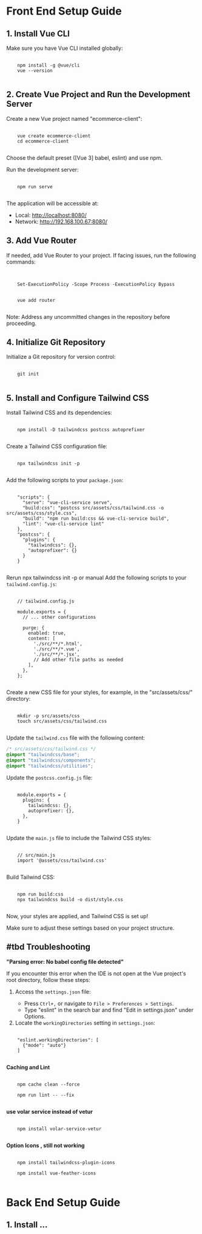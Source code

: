 <!-- Front End Setup Guide -->
<h1>Front End Setup Guide</h1>

<h2>1. Install Vue CLI</h2>

<p>Make sure you have Vue CLI installed globally:</p>

<pre>
  <code>
    npm install -g @vue/cli
    vue --version
  </code>
</pre>

<h2>2. Create Vue Project and Run the Development Server</h2>

<p>Create a new Vue project named "ecommerce-client":</p>

<pre>
  <code>
    vue create ecommerce-client
    cd ecommerce-client
  </code>
</pre>

<p>Choose the default preset ([Vue 3] babel, eslint) and use npm.</p>

<p>Run the development server:</p>

<pre>
  <code>
    npm run serve
  </code>
</pre>

<p>The application will be accessible at:</p>
<ul>
  <li>Local: <a href="http://localhost:8080/">http://localhost:8080/</a></li>
  <li>Network: <a href="http://192.168.100.67:8080/">http://192.168.100.67:8080/</a></li>
</ul>

<h2>3. Add Vue Router</h2>

<p>If needed, add Vue Router to your project. If facing issues, run the following commands:</p>

<pre>
  <code>
    <!-- If script execution is blocked, run this command first -->
    Set-ExecutionPolicy -Scope Process -ExecutionPolicy Bypass

    <!-- Then add Vue Router -->
    vue add router
  </code>
</pre>

<p>Note: Address any uncommitted changes in the repository before proceeding.</p>

<h2>4. Initialize Git Repository</h2>

<p>Initialize a Git repository for version control:</p>

<pre>
  <code>
    git init
  </code>
</pre>

<h2>5. Install and Configure Tailwind CSS</h2>

<p>Install Tailwind CSS and its dependencies:</p>

<pre>
  <code>
    npm install -D tailwindcss postcss autoprefixer
  </code>
</pre>

<p>Create a Tailwind CSS configuration file:</p>

<pre>
  <code>
    npx tailwindcss init -p
  </code>
</pre>

<p>Add the following scripts to your <code>package.json</code>:</p>

<pre>
  <code>
    "scripts": {
      "serve": "vue-cli-service serve",
      "build:css": "postcss src/assets/css/tailwind.css -o src/assets/css/style.css",
      "build": "npm run build:css && vue-cli-service build",
      "lint": "vue-cli-service lint"
    },
    "postcss": {
      "plugins": {
        "tailwindcss": {},
        "autoprefixer": {}
      }
    }
  </code>
</pre>

<p>Rerun npx tailwindcss init -p or manual Add the following scripts to your <code>tailwind.config.js</code>:</p>

<pre>
  <code>
    // tailwind.config.js

    module.exports = {
      // ... other configurations

      purge: {
        enabled: true,
        content: [
          './src/**/*.html',
          './src/**/*.vue',
          './src/**/*.jsx',
          // Add other file paths as needed
        ],
      },
    };
  </code>
</pre>

<p>Create a new CSS file for your styles, for example, in the "src/assets/css/" directory:</p>

<pre>
  <code>
    mkdir -p src/assets/css
    touch src/assets/css/tailwind.css
  </code>
</pre>

<p>Update the <code>tailwind.css</code> file with the following content:</p>

```css
/* src/assets/css/tailwind.css */
@import "tailwindcss/base";
@import "tailwindcss/components";
@import "tailwindcss/utilities";
```

<p>Update the <code>postcss.config.js</code> file:</p>
<pre>
  <code>
    module.exports = {
      plugins: {
        tailwindcss: {},
        autoprefixer: {},
      },
    }
  </code>
</pre>
<p>Update the <code>main.js</code> file to include the Tailwind CSS styles:</p>
<pre>
  <code>
    // src/main.js
    import '@assets/css/tailwind.css'
  </code>
</pre>

<p>Build Tailwind CSS:</p>

<pre>
  <code>
    npm run build:css
    npx tailwindcss build -o dist/style.css
  </code>
</pre>

<p>Now, your styles are applied, and Tailwind CSS is set up!</p>

<p>Make sure to adjust these settings based on your project structure.</p>

<h2>#tbd Troubleshooting</h2>

<p><strong>"Parsing error: No babel config file detected"</strong></p>

<p>If you encounter this error when the IDE is not open at the Vue project's root directory, follow these steps:</p>

<ol>
  <li>Access the <code>settings.json</code> file:</li>
  <ul>
    <li>Press <code>Ctrl+,</code> or navigate to <code>File > Preferences > Settings</code>.</li>
    <li>Type "eslint" in the search bar and find "Edit in settings.json" under Options.</li>
  </ul>
  <li>Locate the <code>workingDirectories</code> setting in <code>settings.json</code>:</li>
</ol>

<pre>
  <code>
    "eslint.workingDirectories": [
      {"mode": "auto"}
    ]
  </code>
</pre>

<p><strong>Caching and Lint</strong></p>

<pre>
  <code>
    npm cache clean --force

    npm run lint -- --fix
  </code>
</pre>

<p><strong>use volar service instead of vetur</strong></p>

<pre>
  <code>
    npm install volar-service-vetur
  </code>
</pre>

<p><strong>Option Icons , still not working</strong></p>

<pre>
  <code>
    npm install tailwindcss-plugin-icons

    npm install vue-feather-icons
  </code>
</pre>


<!-- Back End Setup Guide -->
<h1>Back End Setup Guide</h1>

<h2>1. Install ...</h2>